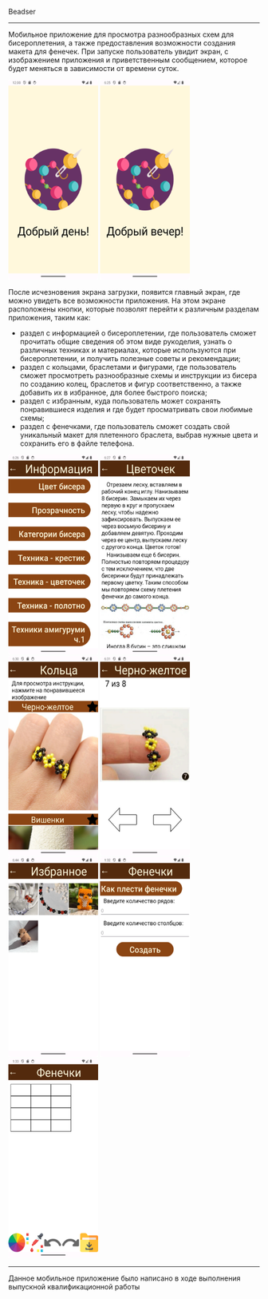 Beadser
_____

Мобильное приложение для просмотра разнообразных схем для бисероплетения, а также предоставления возможности создания макета для фенечек.
При запуске пользователь увидит экран, с изображением приложения и приветственным сообщением, которое будет меняться в зависимости от времени суток.
<div>
  <img src="https://github.com/IndraLosk/Beadser/blob/main/img%20for%20git/good_day.png" width="180" height="400" alt="Good day">
  <img src="https://github.com/IndraLosk/Beadser/blob/main/img%20for%20git/good_evening.png" width="180" height="400" alt="Good evening">
</div>

После исчезновения экрана загрузки, появится главный экран, где можно увидеть все возможности приложения. На этом экране расположены кнопки, которые позволят перейти к различным разделам приложения, таким как: 
 - раздел с информацией о бисероплетении, где пользователь сможет прочитать общие сведения об этом виде рукоделия, узнать о различных техниках и материалах, которые используются при бисероплетении, и получить полезные советы и рекомендации;
 - раздел с кольцами, браслетами и фигурами, где пользователь сможет просмотреть разнообразные схемы и инструкции из бисера по созданию колец, браслетов и фигур соответственно, а также добавить их в избранное, для более быстрого поиска; 
 - раздел с избранным, куда пользователь может сохранять понравившиеся изделия и где будет просматривать свои любимые схемы;
 - раздел с фенечками, где пользователь сможет создать свой уникальный макет для плетенного браслета, выбрав нужные цвета и сохранить его в файле телефона.

<div>
  <img src="https://github.com/IndraLosk/Beadser/blob/main/img%20for%20git/chapter_inf1.png" width="180" height="400" alt="chapter_inf1">
  <img src="https://github.com/IndraLosk/Beadser/blob/main/img%20for%20git/chapter_inf2.png" width="180" height="400" alt="chapter_inf2">
  <img src="https://github.com/IndraLosk/Beadser/blob/main/img%20for%20git/chapter_ring1.png" width="180" height="400" alt="chapter_ring1">
  <img src="https://github.com/IndraLosk/Beadser/blob/main/img%20for%20git/chapter_ring2.png" width="180" height="400" alt="chapter_ring2">
  <img src="https://github.com/IndraLosk/Beadser/blob/main/img%20for%20git/chapter_favorite.png" width="180" height="400" alt="chapter_favorite">
  <img src="https://github.com/IndraLosk/Beadser/blob/main/img%20for%20git/chapter_fen1.png" width="180" height="400" alt="chapter_fen1">
  <img src="https://github.com/IndraLosk/Beadser/blob/main/img%20for%20git/chapter_fen2.png" width="180" height="400" alt="chapter_fen2">
</div>

_____

Данное мобильное приложение было написано в ходе выполнения выпускной квалификационной работы 
